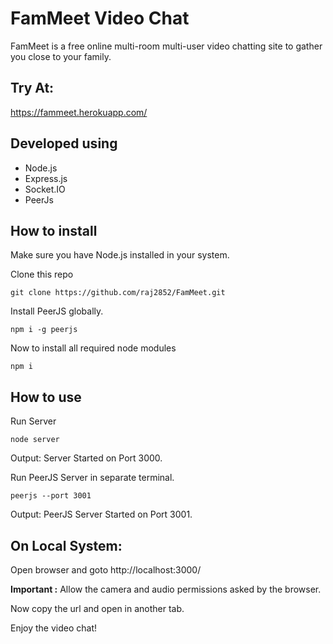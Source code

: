# FamMeet Video Chat

FamMeet is a free online multi-room multi-user video chatting site to gather you close to your family.

## Try At:

https://fammeet.herokuapp.com/

## Developed using

- Node.js
- Express.js
- Socket.IO
- PeerJs

## How to install

Make sure you have Node.js installed in your system.

Clone this repo

    git clone https://github.com/raj2852/FamMeet.git

Install PeerJS globally.

    npm i -g peerjs

Now to install all required node modules

    npm i

## How to use

Run Server

    node server

Output:
Server Started on Port 3000.

Run PeerJS Server in separate terminal.

    peerjs --port 3001

Output:
PeerJS Server Started on Port 3001.

## On Local System:

Open browser and goto http://localhost:3000/

**Important :** Allow the camera and audio permissions asked by the browser.

Now copy the url and open in another tab.

Enjoy the video chat!
